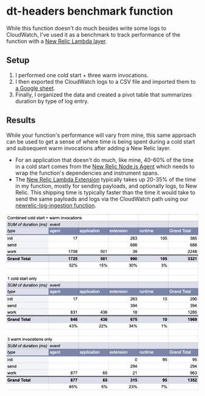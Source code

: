 # dt-headers benchmark function

While this function doesn't do much besides write some logs to CloudWatch, I've used it as a benchmark to track performance of the function with a [New Relic Lambda layer](https://layers.newrelic-external.com/).

## Setup

1. I performed one cold start + three warm invocations.
2. I then exported the CloudWatch logs to a CSV file and imported them to [a Google sheet](https://docs.google.com/spreadsheets/d/12vORLZUUoyO2JrmPSHP5gxT2OMAsD9JVuuJYo_Cdn_4/edit?usp=sharing).
3. Finally, I organized the data and created a pivot table that summarizes duration by type of log entry.

## Results

While your function's performance will vary from mine, this same approach can be used to get a sense of where time is being spent during a cold start and subsequent warm invocations after adding a New Relic layer.

- For an application that doesn't do much, like mine, 40-60% of the time in a cold start comes from the [New Relic Node.js Agent](https://github.com/newrelic/node-newrelic) which needs to wrap the function's dependencies and instrument spans.
- The [New Relic Lambda Extension](https://github.com/newrelic/newrelic-lambda-extension) typically takes up 20-35% of the time in my function, mostly for sending payloads, and optionally logs, to New Relic. This shipping time is typically faster than the time it would take to send the same payloads and logs via the CloudWatch path using our [newrelic-log-ingestion function](https://github.com/newrelic/aws-log-ingestion).

![performance results](image.png)

